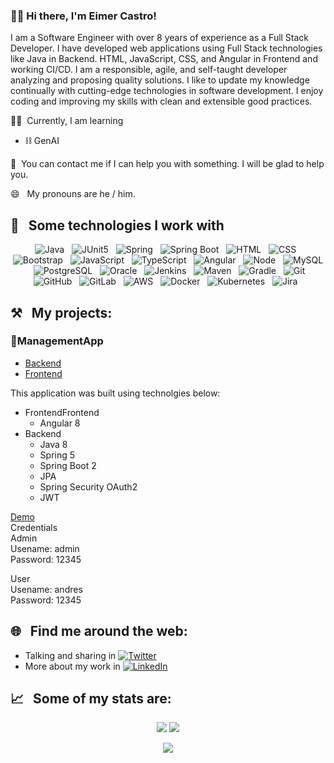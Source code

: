 ### 👋🏻&nbsp;Hi there, I'm Eimer Castro!

I am a Software Engineer with over 8 years of experience as a Full Stack Developer. I have developed web applications using Full Stack technologies like Java in Backend. HTML, JavaScript, CSS, and Angular in Frontend and working CI/CD. I am a responsible, agile, and self-taught developer analyzing and proposing quality solutions. I like to update my knowledge continually with cutting-edge technologies in software development. I enjoy coding and improving my skills with clean and extensible good practices.

👨‍💻 &nbsp;Currently, I am learning
- ⛓&nbsp;GenAI

💬 &nbsp;You can contact me if I can help you with something. I will be glad to help you.

😄 &nbsp;&nbsp;My pronouns are he / him.

## 🎯 &nbsp;&nbsp;Some technologies I work with
<p align="center">
  <img src="https://img.shields.io/badge/Java-ED8B00?style=for-the-badge&logo=java&logoColor=white" alt="Java" />&nbsp;&nbsp;
  <img src="https://img.shields.io/badge/Junit5-25A162?style=for-the-badge&logo=junit5&logoColor=white" alt="JUnit5" />&nbsp;&nbsp;
  <img src="https://img.shields.io/badge/Spring-6DB33F?style=for-the-badge&logo=spring&logoColor=white" alt="Spring" />&nbsp;&nbsp;
  <img src="https://img.shields.io/badge/Spring_Boot-F2F4F9?style=for-the-badge&logo=spring-boot" alt="Spring Boot" />&nbsp;&nbsp;
  <img src="https://img.shields.io/badge/HTML5-E34F26?style=for-the-badge&logo=html5&logoColor=white" alt="HTML" />&nbsp;&nbsp;
  <img src="https://img.shields.io/badge/CSS3-1572B6?style=for-the-badge&logo=css3&logoColor=white" alt="CSS" />&nbsp;&nbsp;
  <img src="https://img.shields.io/badge/Bootstrap-563D7C?style=for-the-badge&logo=bootstrap&logoColor=white" alt="Bootstrap" />&nbsp;&nbsp;
  <img src="https://img.shields.io/badge/JavaScript-323330?style=for-the-badge&logo=javascript&logoColor=F7DF1E" alt="JavaScript" />&nbsp;&nbsp;
  <img src="https://img.shields.io/badge/TypeScript-007ACC?style=for-the-badge&logo=typescript&logoColor=white" alt="TypeScript" />&nbsp;&nbsp;
  <img src="https://img.shields.io/badge/Angular-DD0031?style=for-the-badge&logo=angular&logoColor=white" alt="Angular" />&nbsp;&nbsp;
  <img src="https://img.shields.io/badge/Node.js-43853D?style=for-the-badge&logo=node.js&logoColor=white" alt="Node" />&nbsp;&nbsp;
  <img src="https://img.shields.io/badge/MySQL-005C84?style=for-the-badge&logo=mysql&logoColor=white" alt="MySQL" />&nbsp;&nbsp;
  <img src="https://img.shields.io/badge/PostgreSQL-316192?style=for-the-badge&logo=postgresql&logoColor=white" alt="PostgreSQL" />&nbsp;&nbsp;
  <img src="https://img.shields.io/badge/Oracle-F80000?style=for-the-badge&logo=Oracle&logoColor=white" alt="Oracle" />&nbsp;&nbsp;
  <img src="https://img.shields.io/badge/Jenkins-D24939?style=for-the-badge&logo=Jenkins&logoColor=white" alt="Jenkins" />&nbsp;&nbsp;
  <img src="https://img.shields.io/badge/apache_maven-C71A36?style=for-the-badge&logo=apachemaven&logoColor=white" alt="Maven" />&nbsp;&nbsp;
  <img src="https://img.shields.io/badge/gradle-02303A?style=for-the-badge&logo=gradle&logoColor=white" alt="Gradle" />&nbsp;&nbsp;
  <img src="https://img.shields.io/badge/Git-F05032?style=for-the-badge&logo=git&logoColor=white" alt="Git" />&nbsp;&nbsp;
  <img src="https://img.shields.io/badge/github%20-%23000.svg?&style=for-the-badge&logo=github&logoColor=white" alt="GitHub" />&nbsp;&nbsp;
  <img src="https://img.shields.io/badge/GitLab-330F63?style=for-the-badge&logo=gitlab&logoColor=white" alt="GitLab" />&nbsp;&nbsp;  
  <img src="https://img.shields.io/badge/Amazon_AWS-FF9900?style=for-the-badge&logo=amazonaws&logoColor=white" alt="AWS" />&nbsp;&nbsp;
  <img src="https://img.shields.io/badge/Docker-2CA5E0?style=for-the-badge&logo=docker&logoColor=white" alt="Docker" />&nbsp;&nbsp;
  <img src="https://img.shields.io/badge/kubernetes-326ce5.svg?&style=for-the-badge&logo=kubernetes&logoColor=white" alt="Kubernetes" />&nbsp;&nbsp;  
  <img src="https://img.shields.io/badge/Jira-0052CC?style=for-the-badge&logo=Jira&logoColor=white" alt="Jira" />&nbsp;&nbsp;
</p>

## ⚒️ &nbsp;&nbsp;My projects:
### 🔗ManagementApp
- [Backend](https://github.com/ewcastroh/spring-boot-backend-apirest)
- [Frontend](https://github.com/ewcastroh/clientes-app)
 
This application was built using technolgies below:
- FrontendFrontend
  - Angular 8
- Backend
  - Java 8
  - Spring 5
  - Spring Boot 2
  - JPA
  - Spring Security OAuth2
  - JWT

[Demo](https://clientes-app-a1s2d3.web.app/)  
Credentials  
Admin  
Usename: admin  
Password: 12345  

User  
Usename: andres  
Password: 12345  

## 🌐 &nbsp;&nbsp;Find me around the web:
- Talking and sharing in <a href="https://twitter.com/ewcastroh"><img src="https://img.shields.io/badge/Twitter-1DA1F2?style=for-the-badge&logo=twitter&logoColor=white" alt="Twitter" /></a>
- More about my work in <a href="https://www.linkedin.com/in/ewcastroh"><img src="https://img.shields.io/badge/LinkedIn-0077B5?style=for-the-badge&logo=linkedin&logoColor=white" alt="LinkedIn" /></a>

## 📈 &nbsp;&nbsp;Some of my stats are:
<p align="center">
  <img align="" src="https://github-readme-stats.vercel.app/api/top-langs/?username=ewcastroh&layout=compact&theme=chartreuse-dark" />
  <img align="" src="https://github-readme-stats.vercel.app/api?username=ewcastroh&repo=github-readme-stats&theme=chartreuse-dark&show_icons=true" />
</p>
<p align="center">
  <img align="" src="https://visitor-badge.laobi.icu/badge?page_id=ewcastroh.ewcastroh" />
</p>

<!--
**ewcastroh/ewcastroh** is a ✨ _special_ ✨ repository because its `README.md` (this file) appears on your GitHub profile.

Here are some ideas to get you started:

- 🔭 I’m currently working on ...
- 🌱 I’m currently learning ...
- 👯 I’m looking to collaborate on ...
- 🤔 I’m looking for help with ...
- 💬 Ask me about ...
- 📫 How to reach me: ...
- 😄 Pronouns: ...
- ⚡ Fun fact: ...
-->
